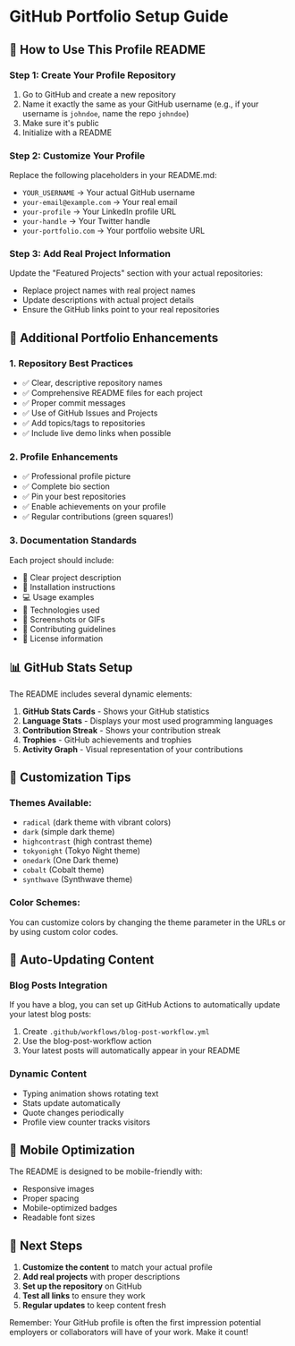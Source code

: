 # GitHub Portfolio Setup Guide

## 🎯 How to Use This Profile README

### Step 1: Create Your Profile Repository
1. Go to GitHub and create a new repository
2. Name it exactly the same as your GitHub username (e.g., if your username is `johndoe`, name the repo `johndoe`)
3. Make sure it's public
4. Initialize with a README

### Step 2: Customize Your Profile
Replace the following placeholders in your README.md:
- `YOUR_USERNAME` → Your actual GitHub username
- `your-email@example.com` → Your real email
- `your-profile` → Your LinkedIn profile URL
- `your-handle` → Your Twitter handle
- `your-portfolio.com` → Your portfolio website URL

### Step 3: Add Real Project Information
Update the "Featured Projects" section with your actual repositories:
- Replace project names with real project names
- Update descriptions with actual project details
- Ensure the GitHub links point to your real repositories

## 🚀 Additional Portfolio Enhancements

### 1. Repository Best Practices
- ✅ Clear, descriptive repository names
- ✅ Comprehensive README files for each project
- ✅ Proper commit messages
- ✅ Use of GitHub Issues and Projects
- ✅ Add topics/tags to repositories
- ✅ Include live demo links when possible

### 2. Profile Enhancements
- ✅ Professional profile picture
- ✅ Complete bio section
- ✅ Pin your best repositories
- ✅ Enable achievements on your profile
- ✅ Regular contributions (green squares!)

### 3. Documentation Standards
Each project should include:
- 📝 Clear project description
- 🚀 Installation instructions
- 💻 Usage examples
- 🔧 Technologies used
- 📸 Screenshots or GIFs
- 🤝 Contributing guidelines
- 📄 License information

## 📊 GitHub Stats Setup

The README includes several dynamic elements:
1. **GitHub Stats Cards** - Shows your GitHub statistics
2. **Language Stats** - Displays your most used programming languages
3. **Contribution Streak** - Shows your contribution streak
4. **Trophies** - GitHub achievements and trophies
5. **Activity Graph** - Visual representation of your contributions

## 🎨 Customization Tips

### Themes Available:
- `radical` (dark theme with vibrant colors)
- `dark` (simple dark theme)
- `highcontrast` (high contrast theme)
- `tokyonight` (Tokyo Night theme)
- `onedark` (One Dark theme)
- `cobalt` (Cobalt theme)
- `synthwave` (Synthwave theme)

### Color Schemes:
You can customize colors by changing the theme parameter in the URLs or by using custom color codes.

## 🔄 Auto-Updating Content

### Blog Posts Integration
If you have a blog, you can set up GitHub Actions to automatically update your latest blog posts:

1. Create `.github/workflows/blog-post-workflow.yml`
2. Use the blog-post-workflow action
3. Your latest posts will automatically appear in your README

### Dynamic Content
- Typing animation shows rotating text
- Stats update automatically
- Quote changes periodically
- Profile view counter tracks visitors

## 📱 Mobile Optimization

The README is designed to be mobile-friendly with:
- Responsive images
- Proper spacing
- Mobile-optimized badges
- Readable font sizes

## 🎯 Next Steps

1. **Customize the content** to match your actual profile
2. **Add real projects** with proper descriptions
3. **Set up the repository** on GitHub
4. **Test all links** to ensure they work
5. **Regular updates** to keep content fresh

Remember: Your GitHub profile is often the first impression potential employers or collaborators will have of your work. Make it count!
